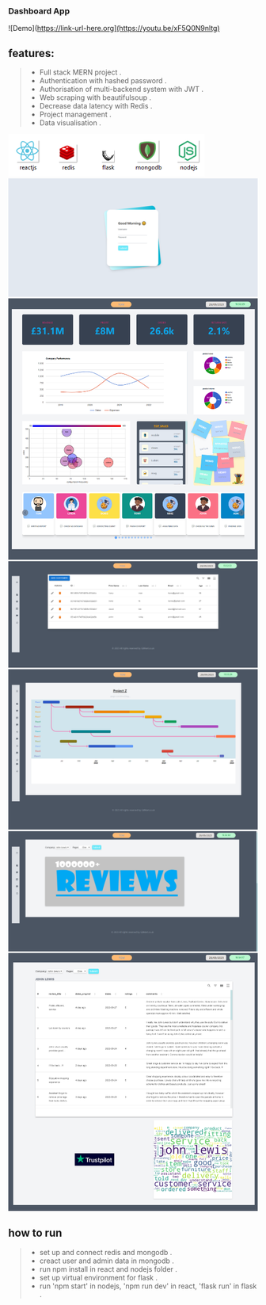 ### Dashboard App
![Demo](https://link-url-here.org](https://youtu.be/xF5Q0N9nltg)
## features:
 > - Full stack MERN project .
 > - Authentication with hashed password .
 > - Authorisation of multi-backend system with JWT . 
 > - Web scraping with beautifulsoup .
 > - Decrease data latency with Redis .
 > - Project management . 
 > - Data visualisation .

![alt text](image/tech.png)
![alt text](image/d1.png)
![alt text](image/d2.png)
![alt text](image/d3.png)
![alt text](image/d4.png)
![alt text](image/d5.png)
![alt text](image/d6.png)

## how to run
 > - set up and connect redis and mongodb .
 > - creact user and admin data in mongodb .
 > - run npm install in react and nodejs folder .
 > - set up virtual environment for flask .
 > - run 'npm start' in nodejs, 'npm run dev' in react,  'flask run' in flask  .
